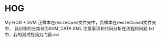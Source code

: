 # HOG
My HOG + SVM
正样本在resizeOpen文件夹中，负样本在resizeClosed文件夹中，
我训练的分类器为SVM_DATA.XML
注意事项和代码分析在流程和问题.txt中，我的测试视频为门窗.avi
